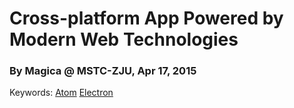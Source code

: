 # Cross-platform App Powered by Modern Web Technologies
### By Magica @ MSTC-ZJU, Apr 17, 2015
Keywords: [Atom](https://github.com/atom/atom) [Electron](https://github.com/atom/electron)
